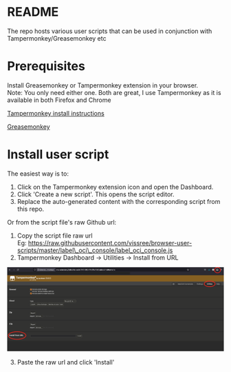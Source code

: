 # README

The repo hosts various user scripts that can be used in conjunction with Tampermonkey/Greasemonkey etc

# Prerequisites

Install Greasemonkey or Tampermonkey extension in your browser. <br>
Note: You only need either one. Both are great, I use Tampermonkey as it is available in both Firefox and Chrome

[Tampermonkey install instructions](https://www.tampermonkey.net/faq.php#Q100)

[Greasemonkey](https://addons.mozilla.org/en-US/firefox/addon/greasemonkey/)

# Install user script

The easiest way is to:

1. Click on the Tampermonkey extension icon and open the Dashboard.
2. Click 'Create a new script'. This opens the script editor.
3. Replace the auto-generated content with the corresponding script from this repo.

Or from the script file's raw Github url:

1. Copy the script file raw url<br>
   Eg: https://raw.githubusercontent.com/vissree/browser-user-scripts/master/label\_oci\_console/label_oci_console.js
2. Tampermonkey Dashboard -> Utilities -> Install from URL

![Tampermonkey](images/tampermonkey.png)

3. Paste the raw url and click 'Install'
